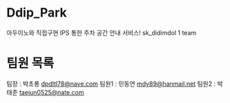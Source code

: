 # Ddip_Park
아두이노와 직접구현 IPS 통한 주차 공간 안내 서비스! sk_didimdol 1 team

# 팀원 목록
팀장 : 박초롱 dpdltl78@nave.com
팀원1 : 민동연 mdy89@hanmail.net
팀원2 : 박태준 taejun0525@nate.com